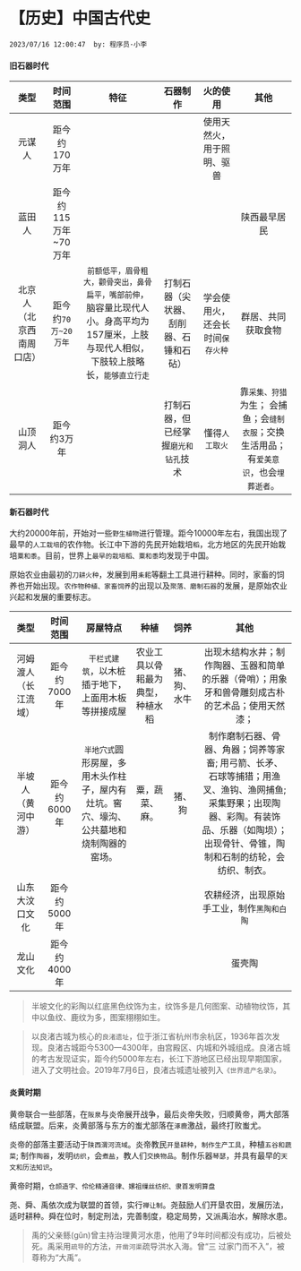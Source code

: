# 【历史】中国古代史

`2023/07/16 12:00:47  by: 程序员·小李`

#### 旧石器时代

| 类型| 时间范围| 特征| 石器制作| 火的使用| 其他| 
|:--:|:--:|:--:|:--:|:--:|:--:|
| 元谋人 | 距今约170万年 | | | 使用天然火，用于照明、驱兽| |
| 蓝田人 | 距今约115万年~70万年 | | | | 陕西最早居民|
| 北京人（北京西南周口店） | 距今约`70万~20万年` | `前额低平，眉骨粗大，颧骨突出，鼻骨扁平，嘴部前伸`，脑容量比现代人小。身高平均为157厘米，上肢与现代人相似，下肢较上肢略长，`能够直立行走`| 打制石器（尖状器、刮削器、石锤和石砧）| 学会使用火，还会长时间`保存火种`|  群居、共同获取食物 | 
| 山顶洞人| 距今约3万年|  | 打制石器，但已经掌握`磨光和钻孔`技术 | 懂得`人工取火` | 靠`采集、狩猎`为生； 会捕鱼；会`缝制衣服`；交换生活用品；有`爱美意识`，也会`埋葬逝者`。|


#### 新石器时代

大约20000年前，开始对一些`野生植物`进行管理。距今10000年左右，我国出现了最早的`人工栽培`的农作物。长江中下游的先民开始栽培`稻`，北方地区的先民开始栽培`粟和黍`。目前，世界上`最早的栽培稻、粟和黍`均发现于中国。

原始农业由最初的`刀耕火种`，发展到用`耒耜`等翻土工具进行耕种。同时，家畜的饲养也开始出现。`农作物种植、家畜饲养`的出现以及`聚落、磨制石器`的发展，是原始农业兴起和发展的重要标志。

| 类型| 时间范围| 房屋特点| 种植| 饲养|其他| 
|:--:|:--:|:--:|:--:|:--:|:--:|
|河姆渡人（长江流域）| 距今约7000年 | `干栏式建筑`，以木桩插于地下，上面用木板等拼接成屋 | 农业工具以骨耜最为典型，种植水稻 | 猪、狗、水牛 | 出现木结构水井；制作陶器、玉器和简单的乐器（骨哨）；用象牙和兽骨雕刻成古朴的艺术品；使用天然漆；|
|半坡人（黄河中游）| 距今约6000年| `半地穴式`圆形房屋，多用木头作柱子，屋内有灶坑。窖穴、壕沟、公共墓地和烧制陶器的窑场。| 粟，蔬菜、麻。| 猪、狗| 制作磨制石器、骨器、角器；饲养等家畜; 用弓箭、长矛、 石球等捕猎；用渔叉、渔钩、渔网捕鱼;采集野果；出现陶器、彩陶。有装饰品、乐器（如陶埙）；出现骨针、骨锥，陶制和石制的纺轮，会纺织、制衣。|
| 山东大汶口文化 | 距今约5000年 | | | | 农耕经济，出现原始手工业，制作`黑陶和白陶`|
| 龙山文化 | 距今约4000年 | | | | 蛋壳陶|  

> 半坡文化的彩陶以红底黑色纹饰为主，纹饰多是几何图案、动植物纹饰，其中以鱼纹、鹿纹为多，图案栩栩如生。





> 以良渚古城为核心的`良渚遗址`，位于浙江省杭州市余杭区，1936年首次发现。良渚古城距今5300—4300年，由宫殿区、内城和外城组成。良渚古城的考古发现证实，距今约5000年左右，长江下游地区已经出现早期国家，进入了文明社会。2019年7月6日，良渚古城遗址被列入`《世界遗产名录》`。
 

#### 炎黄时期

黄帝联合一些部落，在`阪泉`与炎帝展开战争，最后炎帝失败，归顺黄帝，两大部落结成联盟。后来，炎黄部落与东方的蚩尤部落在`涿鹿`激战，最终打败蚩尤。

炎帝的部落主要活动于`陕西渭河流域`。炎帝教民`开垦耕种`，`制作生产工具`，种植`五谷和蔬菜`; 制作`陶器`，发明`纺织`，会`煮盐`，教人们`交换物品`。制作乐器`琴瑟`，并具有最早的`天文和历法知识`。

黄帝时期，`仓颉造字、伶伦精通音律、嫘祖缫丝纺织、隶首发明算盘`

尧、舜、禹依次成为联盟的首领，实行`禅让制`。尧鼓励人们开垦农田，发展历法，适时耕种。舜在位时，制定刑法，完善制度，稳定局势，又派禹治水，解除水患。

> 禹的父亲鲧(gǔn)曾主持治理黄河水患，他用了9年时间都没有成功，后被处死。禹采用`疏导`的方法，`开凿河渠`疏导洪水入海。曾“三 过家门而不入”，被尊称为“大禹”。